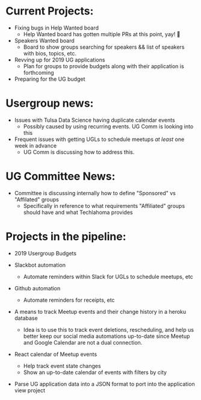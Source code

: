 # Current Projects:  

- Fixing bugs in Help Wanted board  
  - Help Wanted board has gotten multiple PRs at this point, yay! :raised_hands:  
- Speakers Wanted board  
  - Board to show groups searching for speakers && list of speakers with bios, topics, etc.  
- Revving up for 2019 UG applications
  - Plan for groups to provide budgets along with their application is forthcoming  
- Preparing for the UG budget  

# Usergroup news:  

- Issues with Tulsa Data Science having duplicate calendar events  
  - Possibly caused by using recurring events. UG Comm is looking into this
- Frequent issues with getting UGLs to schedule meetups _at least_ one week in advance  
  - UG Comm is discussing how to address this. 

# UG Committee News:  

- Committee is discussing internally how to define "Sponsored" vs "Affilated" groups  
  - Specifically in reference to what requirements "Affiliated" groups should have and what Techlahoma provides  

# Projects in the pipeline:  
  
- 2019 Usergroup Budgets  
  
- Slackbot automation
  - Automate reminders within Slack for UGLs to schedule meetups, etc  
  
- Github automation
  - Automate reminders for receipts, etc  

- A means to track Meetup events and their change history in a heroku database 
  - Idea is to use this to track event deletions, rescheduling, and help us better keep our social media automations up-to-date since Meetup and Google Calendar are not a dual connection.  

- React calendar of Meetup events  
  - Help track event state changes  
  - Show an up-to-date calendar of events with filters by city  

- Parse UG application data into a JSON format to port into the application view project
